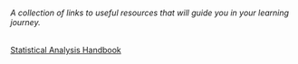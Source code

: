 ###### A collection of links to useful resources that will guide you in your learning journey.

[Statistical Analysis Handbook](https://www.statsref.com/HTML/index.html)
